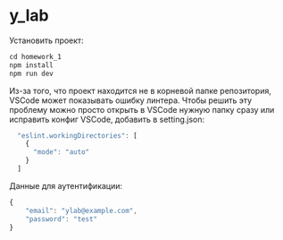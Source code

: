 # y_lab

Установить проект:

```js
cd homework_1
npm install
npm run dev
```

Из-за того, что проект находится не в корневой папке репозитория, VSCode может показывать ошибку линтера.
Чтобы решить эту проблему можно просто открыть в VSCode нужную папку сразу или исправить конфиг VSCode, добавить в setting.json:

```js
  "eslint.workingDirectories": [
    {
      "mode": "auto"
    }
  ]
```

Данные для аутентификации:

```js
{
    "email": "ylab@example.com",
    "password": "test"
}
```
